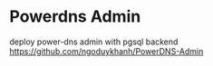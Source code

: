 # Powerdns Admin
deploy power-dns admin with pgsql backend
https://github.com/ngoduykhanh/PowerDNS-Admin
